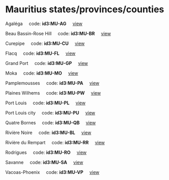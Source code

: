 # Mauritius states/provinces/counties
Agaléga&nbsp;&nbsp;&nbsp;&nbsp;&nbsp;code: **id3:MU-AG**&nbsp;&nbsp;&nbsp;&nbsp;&nbsp;[view](../../export/geojson/medium/id3/mu/ag.geojson)&nbsp;&nbsp;&nbsp;&nbsp;&nbsp;


Beau Bassin-Rose Hill&nbsp;&nbsp;&nbsp;&nbsp;&nbsp;code: **id3:MU-BR**&nbsp;&nbsp;&nbsp;&nbsp;&nbsp;[view](../../export/geojson/medium/id3/mu/br.geojson)&nbsp;&nbsp;&nbsp;&nbsp;&nbsp;


Curepipe&nbsp;&nbsp;&nbsp;&nbsp;&nbsp;code: **id3:MU-CU**&nbsp;&nbsp;&nbsp;&nbsp;&nbsp;[view](../../export/geojson/medium/id3/mu/cu.geojson)&nbsp;&nbsp;&nbsp;&nbsp;&nbsp;


Flacq&nbsp;&nbsp;&nbsp;&nbsp;&nbsp;code: **id3:MU-FL**&nbsp;&nbsp;&nbsp;&nbsp;&nbsp;[view](../../export/geojson/medium/id3/mu/fl.geojson)&nbsp;&nbsp;&nbsp;&nbsp;&nbsp;


Grand Port&nbsp;&nbsp;&nbsp;&nbsp;&nbsp;code: **id3:MU-GP**&nbsp;&nbsp;&nbsp;&nbsp;&nbsp;[view](../../export/geojson/medium/id3/mu/gp.geojson)&nbsp;&nbsp;&nbsp;&nbsp;&nbsp;


Moka&nbsp;&nbsp;&nbsp;&nbsp;&nbsp;code: **id3:MU-MO**&nbsp;&nbsp;&nbsp;&nbsp;&nbsp;[view](../../export/geojson/medium/id3/mu/mo.geojson)&nbsp;&nbsp;&nbsp;&nbsp;&nbsp;


Pamplemousses&nbsp;&nbsp;&nbsp;&nbsp;&nbsp;code: **id3:MU-PA**&nbsp;&nbsp;&nbsp;&nbsp;&nbsp;[view](../../export/geojson/medium/id3/mu/pa.geojson)&nbsp;&nbsp;&nbsp;&nbsp;&nbsp;


Plaines Wilhems&nbsp;&nbsp;&nbsp;&nbsp;&nbsp;code: **id3:MU-PW**&nbsp;&nbsp;&nbsp;&nbsp;&nbsp;[view](../../export/geojson/medium/id3/mu/pw.geojson)&nbsp;&nbsp;&nbsp;&nbsp;&nbsp;


Port Louis&nbsp;&nbsp;&nbsp;&nbsp;&nbsp;code: **id3:MU-PL**&nbsp;&nbsp;&nbsp;&nbsp;&nbsp;[view](../../export/geojson/medium/id3/mu/pl.geojson)&nbsp;&nbsp;&nbsp;&nbsp;&nbsp;


Port Louis city&nbsp;&nbsp;&nbsp;&nbsp;&nbsp;code: **id3:MU-PU**&nbsp;&nbsp;&nbsp;&nbsp;&nbsp;[view](../../export/geojson/medium/id3/mu/pu.geojson)&nbsp;&nbsp;&nbsp;&nbsp;&nbsp;


Quatre Bornes&nbsp;&nbsp;&nbsp;&nbsp;&nbsp;code: **id3:MU-QB**&nbsp;&nbsp;&nbsp;&nbsp;&nbsp;[view](../../export/geojson/medium/id3/mu/qb.geojson)&nbsp;&nbsp;&nbsp;&nbsp;&nbsp;


Rivière Noire&nbsp;&nbsp;&nbsp;&nbsp;&nbsp;code: **id3:MU-BL**&nbsp;&nbsp;&nbsp;&nbsp;&nbsp;[view](../../export/geojson/medium/id3/mu/bl.geojson)&nbsp;&nbsp;&nbsp;&nbsp;&nbsp;


Rivière du Rempart&nbsp;&nbsp;&nbsp;&nbsp;&nbsp;code: **id3:MU-RR**&nbsp;&nbsp;&nbsp;&nbsp;&nbsp;[view](../../export/geojson/medium/id3/mu/rr.geojson)&nbsp;&nbsp;&nbsp;&nbsp;&nbsp;


Rodrigues&nbsp;&nbsp;&nbsp;&nbsp;&nbsp;code: **id3:MU-RO**&nbsp;&nbsp;&nbsp;&nbsp;&nbsp;[view](../../export/geojson/medium/id3/mu/ro.geojson)&nbsp;&nbsp;&nbsp;&nbsp;&nbsp;


Savanne&nbsp;&nbsp;&nbsp;&nbsp;&nbsp;code: **id3:MU-SA**&nbsp;&nbsp;&nbsp;&nbsp;&nbsp;[view](../../export/geojson/medium/id3/mu/sa.geojson)&nbsp;&nbsp;&nbsp;&nbsp;&nbsp;


Vacoas-Phoenix&nbsp;&nbsp;&nbsp;&nbsp;&nbsp;code: **id3:MU-VP**&nbsp;&nbsp;&nbsp;&nbsp;&nbsp;[view](../../export/geojson/medium/id3/mu/vp.geojson)&nbsp;&nbsp;&nbsp;&nbsp;&nbsp;

